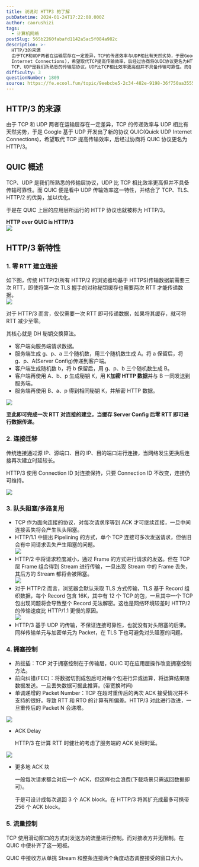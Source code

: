 ```yaml
---
title: 说说对 HTTP3 的了解
pubDatetime: 2024-01-24T17:22:08.000Z
author: caorushizi
tags:
  - 计算机网络
postSlug: 565b2260fabafd1142a5ac5f084a982c
description: >-
  HTTP/3的来源
  由于TCP和UDP两者在运输层存在一定差异，TCP的传递效率与UDP相比有天然劣势，于是Google基于UDP开发出了新的协议QUIC(Quick UDP
  Internet Connections)，希望取代TCP提高传输效率，后经过协商将QUIC协议更名为HTTP/3。 QUIC概述
  TCP、UDP是我们所熟悉的传输层协议，UDP比TCP相比效率更高但并不具备传输可靠性。而Q
difficulty: 3
questionNumber: 1809
source: https://fe.ecool.fun/topic/9eebcbe5-2c34-482e-9198-36f750aa3555
---
```


## HTTP/3 的来源

由于 TCP 和 UDP 两者在运输层存在一定差异，TCP 的传递效率与 UDP 相比有天然劣势，于是 Google 基于 UDP 开发出了新的协议 QUIC(Quick UDP Internet Connections)，希望取代 TCP 提高传输效率，后经过协商将 QUIC 协议更名为 HTTP/3。

## QUIC 概述

TCP、UDP 是我们所熟悉的传输层协议，UDP 比 TCP 相比效率更高但并不具备传输可靠性。而 QUIC 便是看中 UDP 传输效率这一特性，并结合了 TCP、TLS、HTTP/2 的优势，加以优化。

于是在 QUIC 上层的应用层所运行的 HTTP 协议也就被称为 HTTP/3。

**HTTP over QUIC is HTTP/3**  
![](https://static.ecool.fun//article/d397a74e-093c-4079-8102-e4364cf500b8.jpeg)

## HTTP/3 新特性

### 1. **零 RTT 建立连接**

如下图，传统 HTTP/2(所有 HTTP/2 的浏览器均基于 HTTPS)传输数据前需要三次 RTT，即使将第一次 TLS 握手的对称秘钥缓存也需要两次 RTT 才能传递数据。  
![](https://static.ecool.fun//article/47284cd9-afd5-4ef4-8dcd-6b7eca745aff.jpeg)

对于 HTTP/3 而言，仅仅需要一次 RTT 即可传递数据，如果将其缓存，就可将 RTT 减少至零。

其核心就是 DH 秘钥交换算法。

- 客户端向服务端请求数据。
- 服务端生成 g、p、a 三个随机数，用三个随机数生成 A。将 a 保留后，将 g、p、A(Server Config)传递到客户端。
- 客户端生成随机数 b，将 b 保留后，用 g、p、b 三个随机数生成 B。
- 客户端再使用 A、b、p 生成秘钥 K，用 K**加密 HTTP 数据**并与 B 一同发送到服务端。
- 服务端再使用 B、a、p 得到相同秘钥 K，并解密 HTTP 数据。

![](https://static.ecool.fun//article/1dbffd73-cfd3-495a-a95e-ce5bad3caaf0.jpeg)

**至此即可完成一次 RTT 对连接的建立，当缓存 Server Config 后零 RTT 即可进行数据传递。**

### 2. **连接迁移**

传统连接通过源 IP、源端口、目的 IP、目的端口进行连接，当网络发生更换后连接再次建立时延较长。

HTTP/3 使用 Connection ID 对连接保持，只要 Connection ID 不改变，连接仍可维持。

![](https://static.ecool.fun//article/1c518a36-cf99-4a0f-bb01-4e0333dfeca0.jpeg)

### 3. **队头阻塞/多路复用**

- TCP 作为面向连接的协议，对每次请求序等到 ACK 才可继续连接，一旦中间连接丢失将会产生队头阻塞。
- HTTP/1.1 中提出 Pipelining 的方式，单个 TCP 连接可多次发送请求，但依旧会有中间请求丢失产生阻塞的问题。  
  ![](https://static.ecool.fun//article/468654bf-b409-48b2-9366-38a3d74dab28.jpeg)
- HTTP/2 中将请求粒度减小，通过 Frame 的方式进行请求的发送。但在 TCP 层 Frame 组合得到 Stream 进行传输，一旦出现 Stream 中的 Frame 丢失，其后方的 Stream 都将会被阻塞。  
  ![](https://static.ecool.fun//article/dc9fd0e1-8c83-475a-be3e-f93af8f7a0a8.jpeg)
- 对于 HTTP/2 而言，浏览器会默认采取 TLS 方式传输，TLS 基于 Record 组织数据，每个 Record 包含 16K，其中有 12 个 TCP 的包，一旦其中一个 TCP 包出现问题将会导致整个 Record 无法解密。这也是网络环境较差时 HTTP/2 的传输速度比 HTTP/1.1 更慢的原因。  
  ![](https://static.ecool.fun//article/477f49a1-2ebf-4a82-aa35-a149e8d6719c.jpeg)
- HTTP/3 基于 UDP 的传输，不保证连接可靠性，也就没有对头阻塞的后果。同样传输单元与加密单元为 Packet，在 TLS 下也可避免对头阻塞的问题。

### 4. **拥塞控制**

- 热拔插：TCP 对于拥塞控制在于传输层，QUIC 可在应用层操作改变拥塞控制方法。
- 前向纠错(FEC)：将数据切割成包后可对每个包进行异或运算，将运算结果随数据发送。一旦丢失数据可据此推算。(带宽换时间)
- 单调递增的 Packet Number：TCP 在超时重传后的两次 ACK 接受情况并不支持的很好。导致 RTT 和 RTO 的计算有所偏差。HTTP/3 对此进行改进，一旦重传后的 Packet N 会递增。

![](https://static.ecool.fun//article/5ca47054-7a73-4538-ac6d-ade633ce0969.jpeg)

- ACK Delay

  HTTP/3 在计算 RTT 时健壮的考虑了服务端的 ACK 处理时延。  


![](https://static.ecool.fun//article/77e62abe-4d0f-41cb-b08b-a68955279d15.jpeg)

- 更多地 ACK 块

  一般每次请求都会对应一个 ACK，但这样也会浪费(下载场景只需返回数据即可)。

  于是可设计成每次返回 3 个 ACK block。在 HTTP/3 将其扩充成最多可携带 256 个 ACK block。

### 5. **流量控制**

TCP 使用滑动窗口的方式对发送方的流量进行控制。而对接收方并无限制。在 QUIC 中便补齐了这一短板。

QUIC 中接收方从单挑 Stream 和整条连接两个角度动态调整接受的窗口大小。
